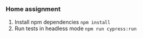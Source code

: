 ### Home assignment
1. Install npm dependencies `npm install`
2. Run tests in headless mode `npm run cypress:run`